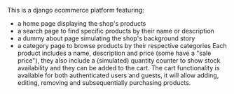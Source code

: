 This is a django ecommerce platform featuring:
- a home page displaying the shop's products
- a search page to find specific products by their name or description
- a dummy about page simulating the shop's background story 
- a category page to browse products by their respective categories 
Each product includes a name, description and price (some have a "sale price"), they also include a (simulated) quantity counter to show stock availability and they can be added to the cart. 
The cart functionality is available for both authenticated users and guests, it will allow adding, editing, removing and subsequentially purchasing products. 
